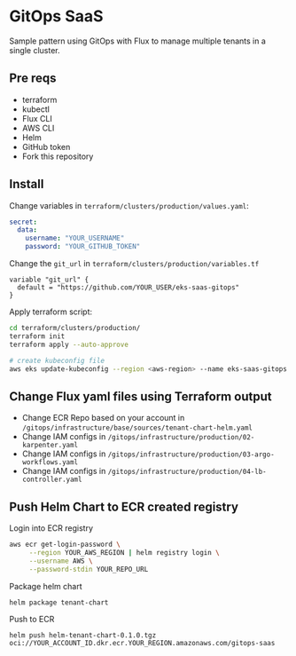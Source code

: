 # GitOps SaaS

Sample pattern using GitOps with Flux to manage multiple tenants in a single cluster.

## Pre reqs
- terraform
- kubectl
- Flux CLI
- AWS CLI
- Helm
- GitHub token
- Fork this repository

## Install

Change variables in `terraform/clusters/production/values.yaml`:

```yaml
secret:
  data:
    username: "YOUR_USERNAME"
    password: "YOUR_GITHUB_TOKEN"
```

Change the `git_url` in `terraform/clusters/production/variables.tf`

```hcl
variable "git_url" {
  default = "https://github.com/YOUR_USER/eks-saas-gitops"
}
```

Apply terraform script:

```bash
cd terraform/clusters/production/
terraform init
terraform apply --auto-approve

# create kubeconfig file
aws eks update-kubeconfig --region <aws-region> --name eks-saas-gitops
```

## Change Flux yaml files using Terraform output

- Change ECR Repo based on your account in `/gitops/infrastructure/base/sources/tenant-chart-helm.yaml`
- Change IAM configs in `/gitops/infrastructure/production/02-karpenter.yaml`
- Change IAM configs in `/gitops/infrastructure/production/03-argo-workflows.yaml`
- Change IAM configs in `/gitops/infrastructure/production/04-lb-controller.yaml`


## Push Helm Chart to ECR created registry

Login into ECR registry

```bash
aws ecr get-login-password \
     --region YOUR_AWS_REGION | helm registry login \
     --username AWS \
     --password-stdin YOUR_REPO_URL
```

Package helm chart

```bash
helm package tenant-chart
```

Push to ECR

```
helm push helm-tenant-chart-0.1.0.tgz oci://YOUR_ACCOUNT_ID.dkr.ecr.YOUR_REGION.amazonaws.com/gitops-saas
```
